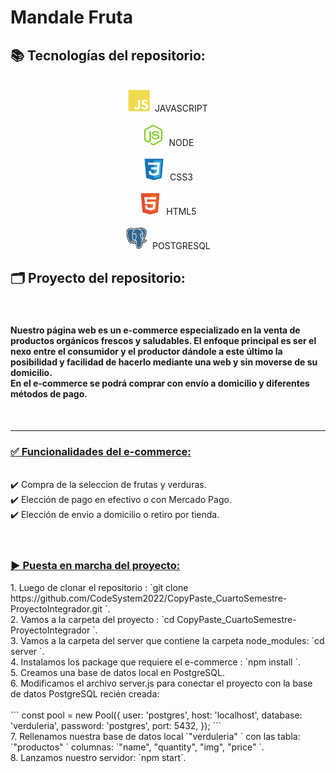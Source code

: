 # Mandale Fruta

<div >
  <h2> 📚 Tecnologías del repositorio: </h2>
	<br>
  <div align="center">
	  <img src="https://github.com/devicons/devicon/blob/master/icons/javascript/javascript-plain.svg" title="JavaScrip" alt="JS" width="35" height="35">&nbsp; JAVASCRIPT
	   <br> <br>
	  <img src="https://github.com/devicons/devicon/blob/master/icons/nodejs/nodejs-original.svg" title="nodeJS" alt="nodeJS" width="35" height="35">&nbsp; NODE
	  <br> <br>
	  <img src="https://github.com/devicons/devicon/blob/master/icons/css3/css3-original.svg" title="Css3" alt="CSS3" width="35" height="35">&nbsp; CSS3
	   <br> <br>
	  <img src="https://github.com/devicons/devicon/blob/master/icons/html5/html5-original.svg" title="Html5" alt="HTML5" width="35" height="35">&nbsp; HTML5
	   <br> <br>
	  <img src="https://github.com/devicons/devicon/blob/master/icons/postgresql/postgresql-original.svg" title="PostgreSql" alt="POSTGRESQL" width="35" height="35">&nbsp; POSTGRESQL
    <br>
  </div>
</div>

<h2> 🗂 Proyecto del repositorio:</h2>
<br>
<h4>  Nuestro página web es un e-commerce especializado en la venta de productos orgánicos frescos y saludables. El enfoque principal es ser el nexo entre el consumidor y el productor dándole a este último la posibilidad y facilidad de hacerlo mediante una web y sin moverse de su domicilio. <br> 
      En el e-commerce se podrá comprar con envío a domicilio y diferentes métodos de pago.</h4>
   <br>

   <hr>
<h3><strong><u> ✅ Funcionalidades del e-commerce: </u></strong></h3>
<br>
	✔️ Compra de la seleccion de frutas y verduras. <br>
	✔️ Elección de pago en efectivo o con Mercado Pago. <br>
	✔️ Elección de envio a domicilio o retiro por tienda. <br>
<br>
<br>
<h3><strong><u> ▶️ Puesta en marcha del proyecto: </u></strong></h3>
1. Luego de clonar el repositorio : `git clone https://github.com/CodeSystem2022/CopyPaste_CuartoSemestre-ProyectoIntegrador.git `.<br>
2. Vamos a la carpeta del proyecto : `cd CopyPaste_CuartoSemestre-ProyectoIntegrador `.<br> 
3. Vamos a la carpeta del server que contiene la carpeta node_modules: `cd server `.<br> 
4. Instalamos los package que requiere el e-commerce : `npm install `.<br>
5. Creamos una base de datos local en PostgreSQL. <br>
6. Modificamos el archivo server.js para conectar el proyecto con la base de datos PostgreSQL recién creada: <br> <br>
    ```
    const pool = new Pool({
    user: 'postgres',
    host: 'localhost',
    database: 'verduleria', 
    password: 'postgres',
    port: 5432,
});
    ```
   <br>
7. Rellenamos nuestra base de datos local `"verduleria" ` con las tabla: `"productos" ` columnas: `"name", "quantity", "img", "price" `.<br>
8. Lanzamos nuestro servidor: `npm start`.<br>
